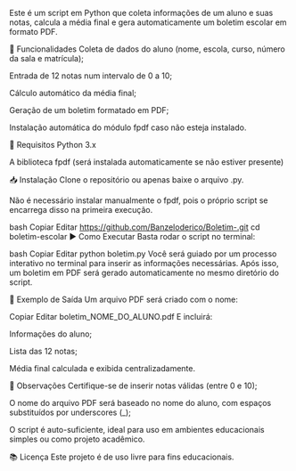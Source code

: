 Este é um script em Python que coleta informações de um aluno e suas notas, calcula a média final e gera automaticamente um boletim escolar em formato PDF.

🚀 Funcionalidades
Coleta de dados do aluno (nome, escola, curso, número da sala e matrícula);

Entrada de 12 notas num intervalo de 0 a 10;

Cálculo automático da média final;

Geração de um boletim formatado em PDF;

Instalação automática do módulo fpdf caso não esteja instalado.

🧰 Requisitos
Python 3.x

A biblioteca fpdf (será instalada automaticamente se não estiver presente)

📥 Instalação
Clone o repositório ou apenas baixe o arquivo .py.

Não é necessário instalar manualmente o fpdf, pois o próprio script se encarrega disso na primeira execução.

bash
Copiar
Editar
https://github.com/Banzeloderico/Boletim-.git
cd boletim-escolar
▶️ Como Executar
Basta rodar o script no terminal:

bash
Copiar
Editar
python boletim.py
Você será guiado por um processo interativo no terminal para inserir as informações necessárias. Após isso, um boletim em PDF será gerado automaticamente no mesmo diretório do script.

📄 Exemplo de Saída
Um arquivo PDF será criado com o nome:

Copiar
Editar
boletim_NOME_DO_ALUNO.pdf
E incluirá:

Informações do aluno;

Lista das 12 notas;

Média final calculada e exibida centralizadamente.

📌 Observações
Certifique-se de inserir notas válidas (entre 0 e 10);

O nome do arquivo PDF será baseado no nome do aluno, com espaços substituídos por underscores (_);

O script é auto-suficiente, ideal para uso em ambientes educacionais simples ou como projeto acadêmico.

📚 Licença
Este projeto é de uso livre para fins educacionais.
